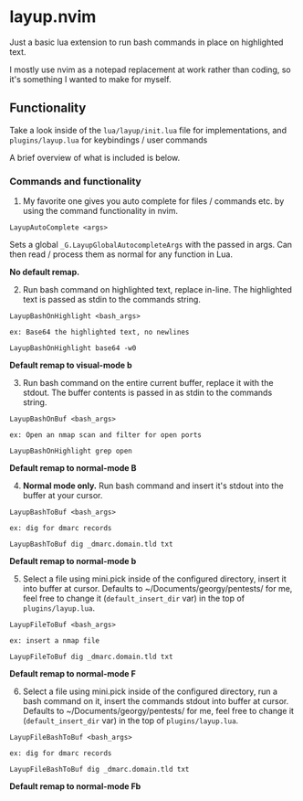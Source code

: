 # layup.nvim

Just a basic lua extension to run bash commands in place on highlighted text.

I mostly use nvim as a notepad replacement at work rather than coding, so it's something I wanted to make for myself.

## Functionality

Take a look inside of the `lua/layup/init.lua` file for implementations, and `plugins/layup.lua` for keybindings / user commands

A brief overview of what is included is below.

### Commands and functionality

1. My favorite one gives you auto complete for files / commands etc. by using the command functionality in nvim.


```
LayupAutoComplete <args>
```

Sets a global `_G.LayupGlobalAutocompleteArgs` with the passed in args. Can then read / process them as normal for any function in Lua.

**No default remap.**


2. Run bash command on highlighted text, replace in-line. The highlighted text is passed as stdin to the commands string.


```
LayupBashOnHighlight <bash_args>

ex: Base64 the highlighted text, no newlines

LayupBashOnHighlight base64 -w0
```

**Default remap to visual-mode <leader>b**

3. Run bash command on the entire current buffer, replace it with the stdout. The buffer contents is passed in as stdin to the commands string.


```
LayupBashOnBuf <bash_args>

ex: Open an nmap scan and filter for open ports

LayupBashOnHighlight grep open
```

**Default remap to normal-mode <leader>B**

4. **Normal mode only.** Run bash command and insert it's stdout into the buffer at your cursor.


```
LayupBashToBuf <bash_args>

ex: dig for dmarc records

LayupBashToBuf dig _dmarc.domain.tld txt
```

**Default remap to normal-mode <leader>b**

5. Select a file using mini.pick inside of the configured directory, insert it into buffer at cursor. Defaults to ~/Documents/georgy/pentests/ for me, feel free to change it (`default_insert_dir` var) in the top of `plugins/layup.lua`.


```
LayupFileToBuf <bash_args>

ex: insert a nmap file

LayupFileToBuf dig _dmarc.domain.tld txt
```

**Default remap to normal-mode <leader>F**

6. Select a file using mini.pick inside of the configured directory, run a bash command on it, insert the commands stdout into buffer at cursor. Defaults to ~/Documents/georgy/pentests/ for me, feel free to change it (`default_insert_dir` var) in the top of `plugins/layup.lua`.

```
LayupFileBashToBuf <bash_args>

ex: dig for dmarc records

LayupFileBashToBuf dig _dmarc.domain.tld txt
```

**Default remap to normal-mode <leader>Fb**

